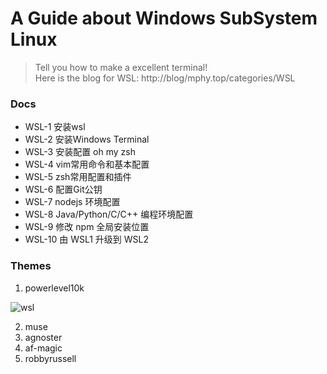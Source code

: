 # A Guide about Windows SubSystem Linux   

> Tell you how to make a excellent terminal!  
> Here is the blog for WSL: http://blog/mphy.top/categories/WSL 


### Docs

+ WSL-1
  安装wsl
+ WSL-2
  安装Windows Terminal
+ WSL-3
  安装配置 oh my zsh
+ WSL-4
  vim常用命令和基本配置
+ WSL-5
  zsh常用配置和插件
+ WSL-6
  配置Git公钥
+ WSL-7
  nodejs 环境配置
+ WSL-8
  Java/Python/C/C++ 编程环境配置
+ WSL-9
  修改 npm 全局安装位置
+ WSL-10
  由 WSL1 升级到 WSL2

### Themes

1. powerlevel10k

![wsl](https://s1.ax1x.com/2020/08/27/dhlQgK.png)

2. muse
3. agnoster
4. af-magic
5. robbyrussell
